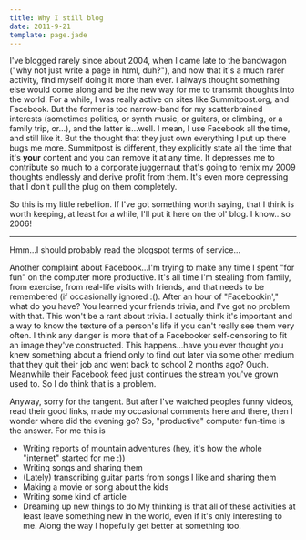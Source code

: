 ```yaml
---
title: Why I still blog
date: 2011-9-21
template: page.jade
---
```


I've blogged rarely since about 2004, when I came late to the bandwagon
("why not just write a page in html, duh?"), and now that it's a much rarer
activity, find myself doing it more than ever. I always thought something
else would come along and be the new way for me to transmit thoughts into
the world. For a while, I was really active on sites like Summitpost.org,
and Facebook. But the former is too narrow-band for my scatterbrained interests
(sometimes politics, or synth music, or guitars, or climbing, or a family
trip, or...), and the latter is...well. I mean, I use Facebook all the
time, and still like it. But the thought that they just own everything
I put up there bugs me more. Summitpost is different, they explicitly state
all the time that it's **your** content and you can remove it at any time.
It depresses me to contribute so much to a corporate juggernaut that's
going to remix my 2009 thoughts endlessly and derive profit from them.
It's even more depressing that I don't pull the plug on them completely.
  
  
So this is my little rebellion. If I've got something worth saying, that
I think is worth keeping, at least for a while, I'll put it here on the
ol' blog. I know...so 2006!
  
---
  
Hmm...I should probably read the blogspot terms of service...
  
  
Another complaint about Facebook...I'm trying to make any time I spent
"for fun" on the computer more productive. It's all time I'm stealing from
family, from exercise, from real-life visits with friends, and that needs
to be remembered (if occasionally ignored :(). After an hour of "Facebookin',"
what do you have? You learned your friends trivia, and I've got no problem
with that. This won't be a rant about trivia. I actually think it's important
and a way to know the texture of a person's life if you can't really see
them very often. I think any danger is more that of a Facebooker self-censoring
to fit an image they've constructed. This happens...have you ever thought
you knew something about a friend only to find out later via some other
medium that they quit their job and went back to school 2 months ago? Ouch.
Meanwhile their Facebook feed just continues the stream you've grown used
to. So I do think that is a problem.
  
  
Anyway, sorry for the tangent. But after I've watched peoples funny videos,
read their good links, made my occasional comments here and there, then
I wonder where did the evening go? So, "productive" computer fun-time is
the answer. For me this is
  

* Writing reports of mountain adventures (hey, it's how the whole "internet"
started for me :))
* Writing songs and sharing them
* (Lately) transcribing guitar parts from songs I like and sharing them
* Making a movie or song about the kids
* Writing some kind of article
* Dreaming up new things to do
My thinking is that all of these activities at least leave something new
in the world, even if it's only interesting to me. Along the way I hopefully
get better at something too.
